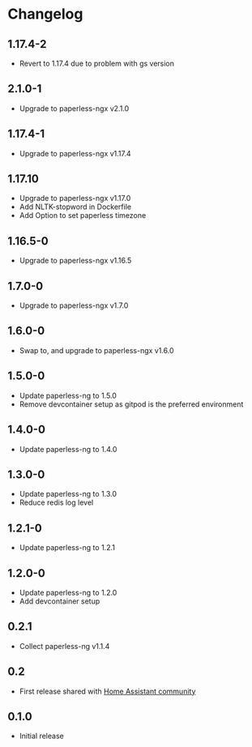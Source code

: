 # Changelog

## 1.17.4-2
- Revert to 1.17.4 due to problem with gs version

## 2.1.0-1
- Upgrade to paperless-ngx v2.1.0

## 1.17.4-1
- Upgrade to paperless-ngx v1.17.4


## 1.17.10
- Upgrade to paperless-ngx v1.17.0
- Add NLTK-stopword in Dockerfile
- Add Option to set paperless timezone

## 1.16.5-0
- Upgrade to paperless-ngx v1.16.5

## 1.7.0-0
- Upgrade to paperless-ngx v1.7.0

## 1.6.0-0
- Swap to, and upgrade to paperless-ngx v1.6.0

## 1.5.0-0
- Update paperless-ng to 1.5.0
- Remove devcontainer setup as gitpod is the preferred environment

## 1.4.0-0
- Update paperless-ng to 1.4.0

## 1.3.0-0
- Update paperless-ng to 1.3.0
- Reduce redis log level

## 1.2.1-0
- Update paperless-ng to 1.2.1

## 1.2.0-0
- Update paperless-ng to 1.2.0
- Add devcontainer setup

## 0.2.1
- Collect paperless-ng v1.1.4

## 0.2
- First release shared with [Home Assistant community](https://community.home-assistant.io/t/paperless-ng-add-on/269335)

## 0.1.0

- Initial release
